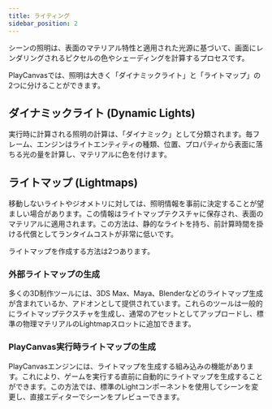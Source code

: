 ```yaml
---
title: ライティング
sidebar_position: 2
---
```


シーンの照明は、表面のマテリアル特性と適用された光源に基づいて、画面にレンダリングされるピクセルの色やシェーディングを計算するプロセスです。

PlayCanvasでは、照明は大きく「ダイナミックライト」と「ライトマップ」の2つに分けることができます。

## ダイナミックライト (Dynamic Lights)

実行時に計算される照明の計算は、「ダイナミック」として分類されます。毎フレーム、エンジンはライトエンティティの種類、位置、プロパティから表面に落ちる光の量を計算し、マテリアルに色を付けます。

## ライトマップ (Lightmaps)

移動しないライトやジオメトリに対しては、照明情報を事前に決定することが望ましい場合があります。この情報はライトマップテクスチャに保存され、表面のマテリアルに適用されます。この方法は、静的なライトを持ち、前計算時間を掛ける代償としてランタイムコストが非常に低いです。

ライトマップを作成する方法は2つあります。

### 外部ライトマップの生成

多くの3D制作ツールには、3DS Max、Maya、Blenderなどのライトマップ生成が含まれているか、アドオンとして提供されています。これらのツールは一般的にライトマップテクスチャを生成し、通常のアセットとしてアップロードし、標準の物理マテリアルのLightmapスロットに追加できます。

### PlayCanvas実行時ライトマップの生成

PlayCanvasエンジンには、ライトマップを生成する組み込みの機能があります。これにより、ゲームを実行する直前に自動的にライトマップを生成することができます。この方法では、標準のLightコンポーネントを使用してシーンを変更し、直接エディターでシーンをプレビューできます。
